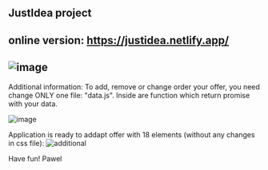 JustIdea project 
------------
online version: https://justidea.netlify.app/
----------
![image](https://user-images.githubusercontent.com/78322363/150700738-d673da2a-f413-4264-a2c0-7ff6a0ee815a.png)
-------------

Additional information:
To add, remove or change order your offer, you need change ONLY one file: "data.js". Inside are function which return promise with your data.

![image](https://user-images.githubusercontent.com/78322363/150700653-8c6031ba-5ad8-4b0d-8ee5-ff29c2a864be.png)

Application is ready to addapt offer with 18 elements (without any changes in css file):
![additional](https://user-images.githubusercontent.com/78322363/150700707-ce6544cf-d18b-4e55-ba7c-099b79c0379a.JPG)

Have fun!
Pawel
